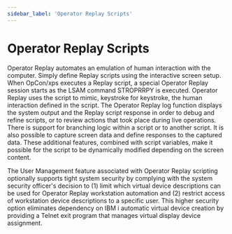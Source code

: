 ```yaml
---
sidebar_label: 'Operator Replay Scripts'
---
```


# Operator Replay Scripts

Operator Replay automates an emulation of human interaction with the computer. Simply define Replay scripts using the interactive screen setup. When OpCon/xps executes a Replay script, a special Operator Replay session starts as the LSAM command STROPRRPY is executed. Operator Replay uses the script to mimic, keystroke for keystroke, the human interaction defined in the script. The Operator Replay log function displays the system output and the Replay script response in order to debug and refine scripts, or to review actions that took place during live operations. There is support for branching logic within a script or to another script. It is also possible to capture screen data and define responses to the captured data. These additional features, combined with script variables, make it possible for the script to be dynamically modified depending on the screen content.

The User Management feature associated with Operator Replay scripting optionally supports tight system security by complying with the system security officer's decision to (1) limit which virtual device descriptions can be used for Operator Replay workstation automation and (2) restrict access of workstation device descriptions to a specific user. This higher security option eliminates dependency on IBM i automatic virtual device creation by providing a Telnet exit program that manages virtual display device assignment.
